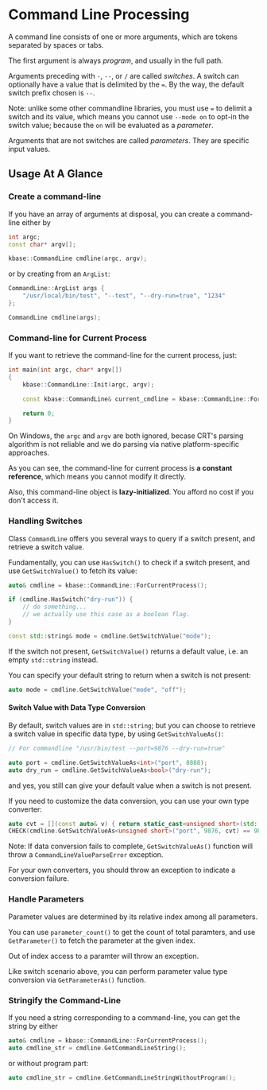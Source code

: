 # Command Line Processing

A command line consists of one or more arguments, which are tokens separated by spaces or tabs.

The first argument is always _program_, and usually in the full path.

Arguments preceding with `-`, `--`, or `/` are called _switches_. A switch can optionally have a value that is delimited by the `=`. By the way, the default switch prefix chosen is `--`.

Note: unlike some other commandline libraries, you must use `=` to delimit a switch and its value, which means you cannot use `--mode on` to opt-in the switch value; because the `on` will be evaluated as a _parameter_.

Arguments that are not switches are called _parameters_. They are specific input values.

## Usage At A Glance

### Create a command-line

If you have an array of arguments at disposal, you can create a command-line either by

```c++
int argc;
const char* argv[];

kbase::CommandLine cmdline(argc, argv);
```

or by creating from an `ArgList`:

```c++
CommandLine::ArgList args {
    "/usr/local/bin/test", "--test", "--dry-run=true", "1234"
};

CommandLine cmdline(args);
```

### Command-line for Current Process

If you want to retrieve the command-line for the current process, just:

```c++
int main(int argc, char* argv[])
{
    kbase::CommandLine::Init(argc, argv);

    const kbase::CommandLine& current_cmdline = kbase::CommandLine::ForCurrentProcess();

    return 0;
}
```

On Windows, the `argc` and `argv` are both ignored, becase CRT's parsing algorithm is not reliable and we do parsing via native platform-specific approaches.

As you can see, the command-line for current process is **a constant reference**, which means you cannot modify it directly.

Also, this command-line object is **lazy-initialized**. You afford no cost if you don't access it.

### Handling Switches

Class `CommandLine` offers you several ways to query if a switch present, and retrieve a switch value.

Fundamentally, you can use `HasSwitch()` to check if a switch present, and use `GetSwitchValue()` to fetch its value:

```c++
auto& cmdline = kbase::CommandLine::ForCurrentProcess();

if (cmdline.HasSwitch("dry-run")) {
    // do something...
    // we actually use this case as a boolean flag.
}

const std::string& mode = cmdline.GetSwitchValue("mode");
```

If the switch not present, `GetSwitchValue()` returns a default value, i.e. an empty `std::string` instead.

You can specify your default string to return when a switch is not present:

```c++
auto mode = cmdline.GetSwitchValue("mode", "off");
```

#### Switch Value with Data Type Conversion

By default, switch values are in `std::string`; but you can choose to retrieve a switch value in specific data type, by using `GetSwitchValueAs()`:

```c++
// For commandline "/usr/bin/test --port=9876 --dry-run=true"

auto port = cmdline.GetSwitchValueAs<int>("port", 8888);
auto dry_run = cmdline.GetSwitchValueAs<bool>("dry-run");
```

and yes, you still can give your default value when a switch is not present.

If you need to customize the data conversion, you can use your own type converter:

```c++
auto cvt = [](const auto& v) { return static_cast<unsigned short>(std::stoi(v)); };
CHECK(cmdline.GetSwitchValueAs<unsigned short>("port", 9876, cvt) == 9876);
```

Note: If data conversion fails to complete, `GetSwitchValueAs()` function will throw a `CommandLineValueParseError` exception.

For your own converters, you should throw an exception to indicate a conversion failure.

### Handle Parameters

Parameter values are determined by its relative index among all parameters.

You can use `parameter_count()` to get the count of total paramters, and use `GetParameter()` to fetch the parameter at the given index.

Out of index access to a paramter will throw an exception.

Like switch scenario above, you can perform parameter value type conversion via `GetParameterAs()` function.

### Stringify the Command-Line

If you need a string corresponding to a command-line, you can get the string by either

```c++
auto& cmdline = kbase::CommandLine::ForCurrentProcess();
auto cmdline_str = cmdline.GetCommandLineString();
```

or without program part:

```c++
auto cmdline_str = cmdline.GetCommandLineStringWithoutProgram();
```

